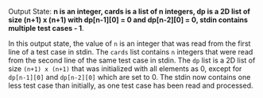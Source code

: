 Output State: **n is an integer, cards is a list of n integers, dp is a 2D list of size (n+1) x (n+1) with dp[n-1][0] = 0 and dp[n-2][0] = 0, stdin contains multiple test cases - 1**.

In this output state, the value of `n` is an integer that was read from the first line of a test case in stdin. The `cards` list contains `n` integers that were read from the second line of the same test case in stdin. The `dp` list is a 2D list of size `(n+1) x (n+1)` that was initialized with all elements as 0, except for `dp[n-1][0]` and `dp[n-2][0]` which are set to 0. The stdin now contains one less test case than initially, as one test case has been read and processed.